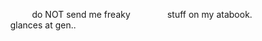 
   ⠀⠀⠀⠀⠀ do NOT send me freaky 
   ⠀⠀⠀⠀⠀ stuff on my atabook.
   ⠀⠀⠀⠀⠀ ⠀⠀glances at gen..
<!--
**girlsIovemyswag/girlsIovemyswag** is a ✨ _special_ ✨ repository because its `README.md` (this file) appears on your GitHub profile.

Here are some ideas to get you started:

- 🔭 I’m currently working on ...
- 🌱 I’m currently learning ...
- 👯 I’m looking to collaborate on ...
- 🤔 I’m looking for help with ...
- 💬 Ask me about ...
- 📫 How to reach me: ...
- 😄 Pronouns: ...
- ⚡ Fun fact: ...
-->
